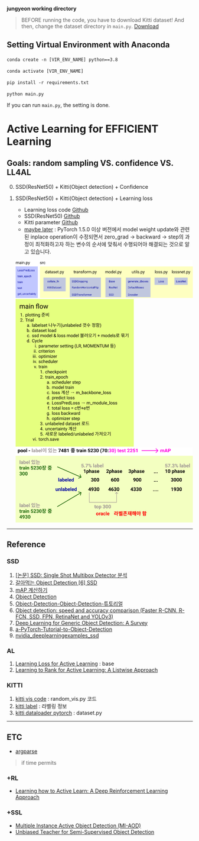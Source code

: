 **jungyeon working directory**

> BEFORE running the code, you have to download Kitti dataset! And then, change the dataset directory in `main.py`. [Download](http://www.cvlibs.net/datasets/kitti/eval_object.php?obj_benchmark=2d)

## Setting Virtual Environment with Anaconda

`conda create -n [VIR_ENV_NAME] python==3.8`

`conda activate [VIR_ENV_NAME]`

`pip install -r requirements.txt`

`python main.py`

If you can run `main.py`, the setting is done.

# Active Learning for EFFICIENT Learning
## Goals: random sampling VS. confidence VS. LL4AL

0. SSD(ResNet50) + Kitti(Object detection) + Confidence

1. SSD(ResNet50) + Kitti(Object detection) + Learning loss
    - Learning loss code [Github](https://github.com/Mephisto405/Learning-Loss-for-Active-Learning)
    - SSD(ResNet50) [Github](https://github.com/uvipen/SSD-pytorch)
    - Kitti parameter [Github](https://github.com/seonghoon247/SSD-KITTI/blob/master/nets/ssd_vgg_384x1280.py)
    - [maybe later](https://discuss.pytorch.org/t/solved-pytorch1-5-runtimeerror-one-of-the-variables-needed-for-gradient-computation-has-been-modified-by-an-inplace-operation/90256/7?fbclid=IwAR2qafREIOGt2vekmEE6cF0uVyoLQgoMerAWMHPIl3KVNt1vqup02T3lgnU) : PyTorch 1.5.0 이상 버전에서 model weight update와 관련된 inplace operation이 수정되면서 zero_grad -> backward -> step의 과정이 최적화하고자 하는 변수의 순서에 맞춰서 수행되어야 해결되는 것으로 알고 있습니다.
    
    ![](./img/code_structure.png)
    ![](./img/main_flow.png)
    ![](./img/plan.png)


---

## Reference

### SSD
1. [[논문] SSD: Single Shot Multibox Detector 분석](https://taeu.github.io/paper/deeplearning-paper-ssd/)
2. [갈아먹는 Object Detection [6] SSD](https://yeomko.tistory.com/20)
3. [mAP 계산하기](https://herbwood.tistory.com/3)
4. [Object Detection](https://github.com/hoya012/deep_learning_object_detection)
5. [Object-Detection-Object-Detection-튜토리얼](https://rain-bow.tistory.com/entry/Object-Detection-Object-Detection-%ED%8A%9C%ED%86%A0%EB%A6%AC%EC%96%BC)
6. [Object detection: speed and accuracy comparison (Faster R-CNN, R-FCN, SSD, FPN, RetinaNet and YOLOv3)](https://jonathan-hui.medium.com/object-detection-speed-and-accuracy-comparison-faster-r-cnn-r-fcn-ssd-and-yolo-5425656ae359)
7. [Deep Learning for Generic Object Detection: A Survey](https://arxiv.org/pdf/1809.02165v1.pdf)
8. [a-PyTorch-Tutorial-to-Object-Detection](https://github.com/sgrvinod/a-PyTorch-Tutorial-to-Object-Detection)
9. [nvidia_deeplearningexamples_ssd](https://pytorch.org/hub/nvidia_deeplearningexamples_ssd/)


### AL
1. [Learning Loss for Active Learning](https://arxiv.org/abs/1905.03677) : base
2. [Learning to Rank for Active Learning: A Listwise Approach](https://ieeexplore.ieee.org/document/9412680)

### KITTI
1. [kitti vis code](https://github.com/bostondiditeam/kitti/blob/master/tools/2D_BBox.ipynb) : random_vis.py 코드
2. [kitti label](https://github.com/bostondiditeam/kitti/blob/master/resources/devkit_object/readme.txt) : 라벨링 정보
3. [kitti dataloader pytorch](https://github.com/dusty-nv/pytorch-depth/blob/master/dataloaders/kitti_dataloader.py) : dataset.py


---

## ETC
- [argparse](https://m.blog.naver.com/cjh226/220997049388)

> if time permits

### +RL
- [Learning how to Active Learn: A Deep Reinforcement Learning Approach](https://arxiv.org/abs/1708.02383) 

### +SSL
- [Multiple Instance Active Object Detection (MI-AOD)](https://github.com/yuantn/MI-AOD) 
- [Unbiased Teacher for Semi-Supervised Object Detection](https://ycliu93.github.io/projects/unbiasedteacher.html)